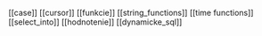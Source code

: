 [[case]]
[[cursor]]
[[funkcie]]
[[string_functions]]
[[time functions]]
[[select_into]]
[[hodnotenie]]
[[dynamicke_sql]]